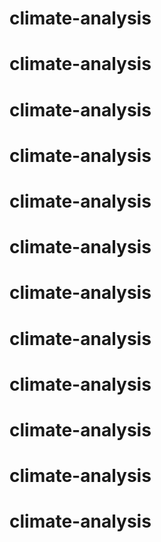 # climate-analysis
# climate-analysis
# climate-analysis
# climate-analysis
# climate-analysis
# climate-analysis
# climate-analysis
# climate-analysis
# climate-analysis
# climate-analysis
# climate-analysis
# climate-analysis
